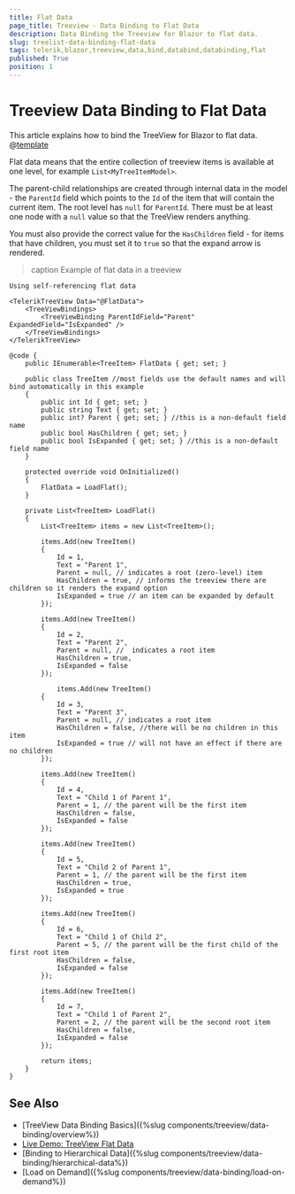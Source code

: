 ```yaml
---
title: Flat Data
page_title: Treeview - Data Binding to Flat Data
description: Data Binding the Treeview for Blazor to flat data.
slug: treelist-data-binding-flat-data
tags: telerik,blazor,treeview,data,bind,databind,databinding,flat
published: True
position: 1
---
```


# Treeview Data Binding to Flat Data

This article explains how to bind the TreeView for Blazor to flat data. 
@[template](/_contentTemplates/treeview/basic-example.md#data-binding-basics-link)


Flat data means that the entire collection of treeview items is available at one level, for example `List<MyTreeItemModel>`.

The parent-child relationships are created through internal data in the model - the `ParentId` field which points to the `Id` of the item that will contain the current item. The root level has `null` for `ParentId`. There must be at least one node with a `null` value so that the TreeView renders anything.

You must also provide the correct value for the `HasChildren` field - for items that have children, you must set it to `true` so that the expand arrow is rendered.

>caption Example of flat data in a treeview

````CSHTML
Using self-referencing flat data

<TelerikTreeView Data="@FlatData">
	<TreeViewBindings>
		<TreeViewBinding ParentIdField="Parent" ExpandedField="IsExpanded" />
	</TreeViewBindings>
</TelerikTreeView>

@code {
	public IEnumerable<TreeItem> FlatData { get; set; }

	public class TreeItem //most fields use the default names and will bind automatically in this example
	{
		public int Id { get; set; }
		public string Text { get; set; }
		public int? Parent { get; set; } //this is a non-default field name
		public bool HasChildren { get; set; }
		public bool IsExpanded { get; set; } //this is a non-default field name
	}

	protected override void OnInitialized()
	{
		FlatData = LoadFlat();
	}

	private List<TreeItem> LoadFlat()
	{
		List<TreeItem> items = new List<TreeItem>();

		items.Add(new TreeItem()
		{
			Id = 1,
			Text = "Parent 1",
			Parent = null, // indicates a root (zero-level) item
			HasChildren = true, // informs the treeview there are children so it renders the expand option
			IsExpanded = true // an item can be expanded by default
		});

		items.Add(new TreeItem()
		{
			Id = 2,
			Text = "Parent 2",
			Parent = null, //  indicates a root item
			HasChildren = true, 
			IsExpanded = false
		});

			items.Add(new TreeItem()
		{
			Id = 3,
			Text = "Parent 3",
			Parent = null, // indicates a root item
			HasChildren = false, //there will be no children in this item
			IsExpanded = true // will not have an effect if there are no children
		});

		items.Add(new TreeItem()
		{
			Id = 4,
			Text = "Child 1 of Parent 1",
			Parent = 1, // the parent will be the first item
			HasChildren = false,
			IsExpanded = false
		});

		items.Add(new TreeItem()
		{
			Id = 5,
			Text = "Child 2 of Parent 1",
			Parent = 1, // the parent will be the first item
			HasChildren = true,
			IsExpanded = true
		});

		items.Add(new TreeItem()
		{
			Id = 6,
			Text = "Child 1 of Child 2",
			Parent = 5, // the parent will be the first child of the first root item
			HasChildren = false,
			IsExpanded = false
		});

		items.Add(new TreeItem()
		{
			Id = 7,
			Text = "Child 1 of Parent 2",
			Parent = 2, // the parent will be the second root item
			HasChildren = false,
			IsExpanded = false
		});

		return items;
	}
}
````


## See Also

  * [TreeView Data Binding Basics]({%slug components/treeview/data-binding/overview%})
  * [Live Demo: TreeView Flat Data](https://demos.telerik.com/blazor-ui/treeview/flat-data)
  * [Binding to Hierarchical Data]({%slug components/treeview/data-binding/hierarchical-data%})
  * [Load on Demand]({%slug components/treeview/data-binding/load-on-demand%})

